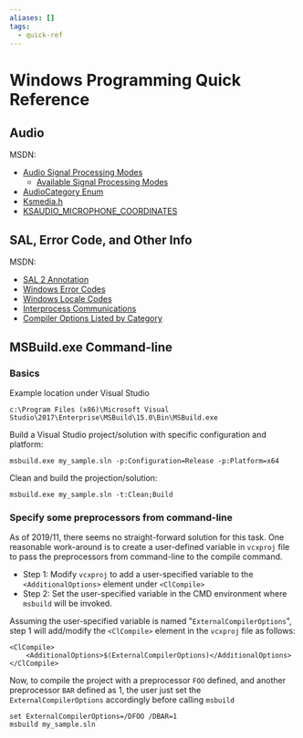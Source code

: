 ```yaml
---
aliases: []
tags:
  - quick-ref
---
```


# Windows Programming Quick Reference

## Audio  
  
MSDN:  
 
* [Audio Signal Processing Modes](https://docs.microsoft.com/en-us/windows-hardware/drivers/audio/audio-signal-processing-modes)  
    * [Available Signal Processing Modes](https://docs.microsoft.com/en-us/windows-hardware/drivers/audio/audio-signal-processing-modes#available-signal-processing-modes)
* [AudioCategory Enum](https://docs.microsoft.com/en-us/uwp/api/Windows.UI.Xaml.Media.AudioCategory)
* [Ksmedia.h](https://docs.microsoft.com/en-us/windows-hardware/drivers/audio/ksmedia-h)
* [KSAUDIO_MICROPHONE_COORDINATES](https://docs.microsoft.com/en-us/windows-hardware/drivers/ddi/ksmedia/ns-ksmedia-ksaudio_microphone_coordinates)  
  
## SAL, Error Code, and Other Info

MSDN:  
  
* [SAL 2 Annotation](https://msdn.microsoft.com/en-us/library/hh916382.aspx)
* [Windows Error Codes](https://msdn.microsoft.com/en-us/library/cc231196.aspx)
* [Windows Locale Codes](https://msdn.microsoft.com/en-us/library/cc233982.aspx)
* [Interprocess Communications](https://msdn.microsoft.com/en-us/library/windows/desktop/aa365574(v=vs.85).aspx)
* [Compiler Options Listed by Category](https://msdn.microsoft.com/en-US/library/19z1t1wy.aspx)
  
## MSBuild.exe Command-line  

### Basics  
  
Example location under Visual Studio  
  
``` 
c:\Program Files (x86)\Microsoft Visual Studio\2017\Enterprise\MSBuild\15.0\Bin\MSBuild.exe 
``` 
  
Build a Visual Studio project/solution with specific configuration and platform:

```
msbuild.exe my_sample.sln -p:Configuration=Release -p:Platform=x64
```
  
Clean and build the projection/solution:

```
msbuild.exe my_sample.sln -t:Clean;Build
```

### Specify some preprocessors from command-line

As of 2019/11, there seems no straight-forward solution for this task. One reasonable work-around is to create a user-defined variable in `vcxproj` file to pass the preprocessors from command-line to the compile command.  
  
* Step 1: Modify `vcxproj` to add a user-specified variable to the `<AdditionalOptions>` element under `<ClCompile>`  
* Step 2: Set the user-specified variable in the CMD environment where `msbuild` will be invoked.  
  
Assuming the user-specified variable is named "`ExternalCompilerOptions`", step 1 will add/modify the `<ClCompile>` element in the `vcxproj` file as follows:  
  
```  
<ClCompile>  
    <AdditionalOptions>$(ExternalCompilerOptions)</AdditionalOptions>  
</ClCompile>  
```  
  
Now, to compile the project with a preprocessor `FOO` defined, and another preprocessor `BAR` defined as 1, the user just set the `ExternalCompilerOptions` accordingly before calling `msbuild`  
  
```  
set ExternalCompilerOptions=/DFOO /DBAR=1  
msbuild my_sample.sln  
```